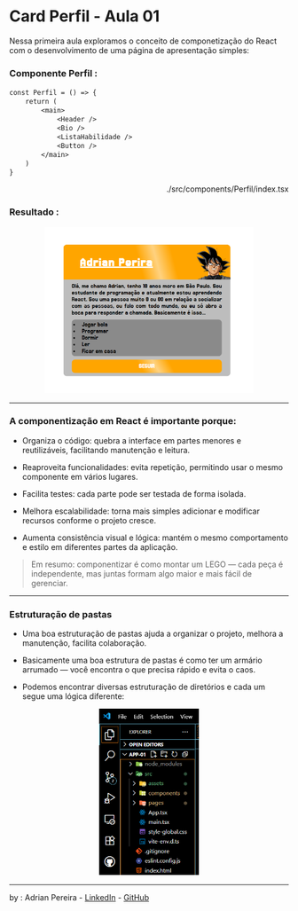 
# Card Perfil - Aula 01


Nessa primeira aula exploramos o conceito de componetização do React com o desenvolvimento de uma página de apresentação simples: 

### Componente Perfil :
```tsx
const Perfil = () => {
    return (
        <main>
            <Header />
            <Bio />
            <ListaHabilidade />
            <Button />
        </main>
    )
}
```
<p align="right">
./src/components/Perfil/index.tsx
</p>

### Resultado :

<p align="center">
  <img 
  height=300
  src="./src/assets/tela-perfil.png"/>
</p>

---

### A componentização em React é importante porque:

- Organiza o código: quebra a interface em partes menores e reutilizáveis, facilitando manutenção e leitura.

- Reaproveita funcionalidades: evita repetição, permitindo usar o mesmo componente em vários lugares.

- Facilita testes: cada parte pode ser testada de forma isolada.

- Melhora escalabilidade: torna mais simples adicionar e modificar recursos conforme o projeto cresce.

- Aumenta consistência visual e lógica: mantém o mesmo comportamento e estilo em diferentes partes da aplicação.

>Em resumo: componentizar é como montar um LEGO — cada peça é independente, mas juntas formam algo maior e mais fácil de gerenciar.
      
---

### Estruturação de pastas


 - Uma boa estruturação de pastas ajuda a organizar o projeto, melhora a manutenção, facilita colaboração.
    
  - Basicamente uma boa estrutura de pastas é como ter um armário arrumado — você encontra o que precisa rápido e evita o caos.

 -  Podemos encontrar diversas estruturação de diretórios e cada um segue uma lógica diferente: 

<p align="center">
  <img 
  height=300
  src="./src/assets/pastas-perfil.png"/>
</p>

---
by : Adrian Pereira - [LinkedIn](https://www.linkedin.com/in/dev-adrian-pereira/) - [GitHub](https://github.com/adrianPers)